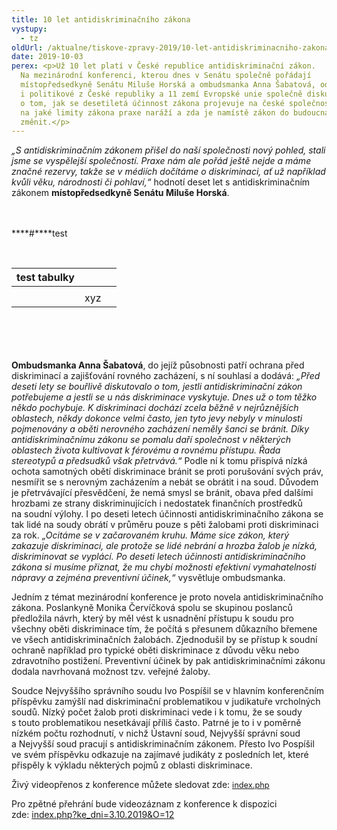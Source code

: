 ```yaml
---
title: 10 let antidiskriminačního zákona
vystupy:
  - tz
oldUrl: /aktualne/tiskove-zpravy-2019/10-let-antidiskriminacniho-zakona
date: 2019-10-03
perex: <p>Už 10 let platí v České republice antidiskriminační zákon.
  Na mezinárodní konferenci, kterou dnes v Senátu společně pořádají
  místopředsedkyně Senátu Miluše Horská a ombudsmanka Anna Šabatová, odborníci
  i politikové z České republiky a 11 zemí Evropské unie společně diskutují
  o tom, jak se desetiletá účinnost zákona projevuje na české společnosti,
  na jaké limity zákona praxe naráží a zda je namístě zákon do budoucna
  změnit.</p>
---
```

<p><i data-tomark-pass="">„S antidiskriminačním zákonem přišel do naší společnosti nový pohled, stali jsme se vyspělejší společností. Praxe nám ale pořád ještě nejde a máme značné rezervy, takže se v médiích dočítáme o diskriminaci, ať už například kvůli věku, národnosti či pohlaví,“</i> hodnotí deset let s&nbsp;antidiskriminačním zákonem <b data-tomark-pass="">místopředsedkyně Senátu Miluše Horská</b>.</p>
<p><br data-tomark-pass=""><br>
****#****test</p>
<p><br data-tomark-pass=""></p>
<table>
<thead>
<tr>
<th>test tabulky</th>
<th></th>
<th></th>
</tr>
</thead>
<tbody>
<tr>
<td></td>
<td></td>
<td></td>
</tr>
<tr>
<td></td>
<td>xyz</td>
<td></td>
</tr>
</tbody>
</table>
<p><br data-tomark-pass=""><br>
<br data-tomark-pass=""><br>
<b data-tomark-pass="">Ombudsmanka Anna Šabatová</b>, do&nbsp;jejíž působnosti patří ochrana před diskriminací a&nbsp;zajišťování rovného zacházení, s&nbsp;ní souhlasí a&nbsp;dodává: <i data-tomark-pass="">„Před deseti lety se bouřlivě diskutovalo o tom, jestli antidiskriminační zákon potřebujeme a jestli se u nás diskriminace vyskytuje. Dnes už o tom těžko někdo pochybuje. K diskriminaci dochází zcela běžně v nejrůznějších oblastech, někdy dokonce velmi často, jen tyto jevy nebyly v minulosti pojmenovány a oběti nerovného zacházení neměly šanci se bránit. Díky antidiskriminačnímu zákonu se pomalu daří společnost v některých oblastech života kultivovat k férovému a rovnému přístupu. Řada stereotypů a předsudků však přetrvává.“</i> Podle ní k&nbsp;tomu přispívá nízká ochota samotných obětí diskriminace bránit se proti porušování svých práv, nesmířit se s&nbsp;nerovným zacházením a&nbsp;nebát se obrátit i&nbsp;na&nbsp;soud. Důvodem je přetrvávající přesvědčení, že&nbsp;nemá smysl se bránit, obava před dalšími hrozbami ze&nbsp;strany diskriminujících i&nbsp;nedostatek finančních prostředků na&nbsp;soudní výlohy. I&nbsp;po&nbsp;deseti letech účinnosti antidiskriminačního zákona se tak lidé na&nbsp;soudy obrátí v&nbsp;průměru pouze s&nbsp;pěti žalobami proti diskriminaci za&nbsp;rok. <i data-tomark-pass="">„Ocitáme se v začarovaném kruhu. Máme sice zákon, který zakazuje diskriminaci, ale protože se lidé nebrání a hrozba žalob je nízká, diskriminovat se vyplácí. Po deseti letech účinnosti antidiskriminačního zákona si musíme přiznat, že mu chybí možnosti efektivní vymahatelnosti nápravy a zejména preventivní účinek,“</i> vysvětluje ombudsmanka.</p>
<p>Jedním z&nbsp;témat mezinárodní konference je proto novela antidiskriminačního zákona. Poslankyně Monika Červíčková spolu se skupinou poslanců předložila návrh, který by měl vést k&nbsp;usnadnění přístupu k&nbsp;soudu pro všechny oběti diskriminace tím, že&nbsp;počítá s&nbsp;přesunem důkazního břemene ve&nbsp;všech antidiskriminačních žalobách. Zjednodušil by se přístup k&nbsp;soudní ochraně například pro typické oběti diskriminace z&nbsp;důvodu věku nebo zdravotního postižení. Preventivní účinek by pak antidiskriminačními zákonu dodala navrhovaná možnost tzv. veřejné žaloby.</p>
<p>Soudce Nejvyššího správního soudu Ivo Pospíšil se v&nbsp;hlavním konferenčním příspěvku zamýšlí nad diskriminační problematikou v&nbsp;judikatuře vrcholných soudů. Nízký počet žalob proti diskriminaci vede i&nbsp;k&nbsp;tomu, že&nbsp;se soudy s&nbsp;touto problematikou nesetkávají příliš často. Patrné je to i&nbsp;v&nbsp;poměrně nízkém počtu rozhodnutí, v&nbsp;nichž Ústavní soud, Nejvyšší správní soud a&nbsp;Nejvyšší soud pracují s&nbsp;antidiskriminačním zákonem. Přesto Ivo Pospíšil ve&nbsp;svém příspěvku odkazuje na&nbsp;zajímavé judikáty z&nbsp;posledních let, které přispěly k&nbsp;výkladu některých pojmů z&nbsp;oblasti diskriminace.</p>
<p>Živý videopřenos z&nbsp;konference můžete sledovat zde:&nbsp;<a href="https://www.senat.cz/cinnost/webtv/index.php" style="font-size: 12.8px;" data-tomark-pass="">index.php</a></p>
<p>Pro zpětné přehrání bude videozáznam z&nbsp;konference k&nbsp;dispozici zde:&nbsp;<a href="https://www.senat.cz/informace/galerie/videogalerie/index.php?ke_dni=3.10.2019&amp;O=12" target="_blank" data-tomark-pass="">index.php?ke_dni=3.10.2019&amp;O=12</a></p>
